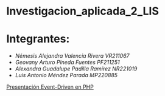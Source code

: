 # Investigacion_aplicada_2_LIS
# Integrantes:
- *Némesis Alejandra Valencia Rivera VR211067*
- *Geovany Arturo Pineda Fuentes PF211251*
- *Alexandra Guadalupe Padilla Ramírez NR221019*
- *Luis Antonio Méndez Parada MP220885*

[Presentación Event-Driven en PHP](https://www.canva.com/design/DAGjyPm3400/14F6O3M5xsBvRauQ5evzkA/view?utm_content=DAGjyPm3400&utm_campaign=designshare&utm_medium=link2&utm_source=uniquelinks&utlId=ha93d1ca0d3)
